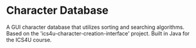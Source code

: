 # Character Database
A GUI character database that utilizes sorting and searching algorithms. Based on the 'ics4u-character-creation-interface' project. Built in Java for the ICS4U course.

